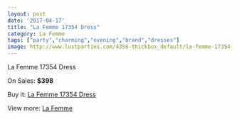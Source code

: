 ```yaml
---
layout: post
date: '2017-04-17'
title: "La Femme 17354 Dress"
category: La Femme
tags: ["party","charming","evening","brand","dresses"]
image: http://www.lustparties.com/4356-thickbox_default/la-femme-17354-dress.jpg
---
```

La Femme 17354 Dress

On Sales: **$398**
<a href="https://www.lustparties.com/en/la-femme/1458-la-femme-17354-dress.html"><amp-img layout="responsive" width="600" height="600" src="//www.lustparties.com/4356-thickbox_default/la-femme-17354-dress.jpg" alt="La Femme 17354 Dress 0" /></a>
<a href="https://www.lustparties.com/en/la-femme/1458-la-femme-17354-dress.html"><amp-img layout="responsive" width="600" height="600" src="//www.lustparties.com/4357-thickbox_default/la-femme-17354-dress.jpg" alt="La Femme 17354 Dress 1" /></a>

Buy it: [La Femme 17354 Dress](https://www.lustparties.com/en/la-femme/1458-la-femme-17354-dress.html "La Femme 17354 Dress")

View more: [La Femme](https://www.lustparties.com/en/4-la-femme "La Femme")